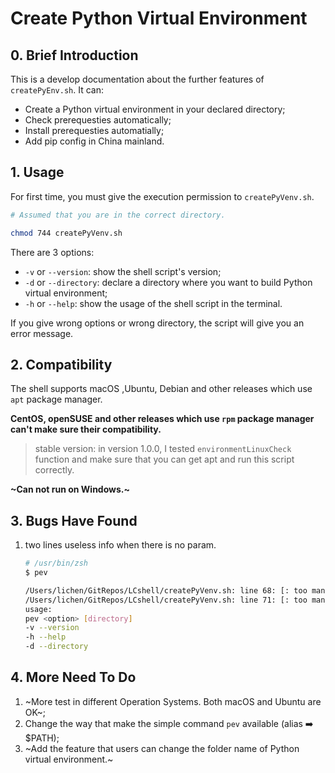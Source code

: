 # Create Python Virtual Environment

## 0. Brief Introduction
This is a develop documentation about the further features of `createPyEnv.sh`.
It can:
* Create a Python virtual environment in your declared directory;
* Check prerequesties automatically;
* Install prerequesties automatially;
* Add pip config in China mainland.

## 1. Usage

For first time, you must give the execution permission to `createPyVenv.sh`.

```bash
# Assumed that you are in the correct directory.

chmod 744 createPyVenv.sh
```

There are 3 options:
* `-v` or `--version`: show the shell script's version;
* `-d` or `--directory`: declare a directory where you want to build Python virtual environment;
* `-h` or `--help`: show the usage of the shell script in the terminal.

If you give wrong options or wrong directory, the script will give you an error message.

## 2. Compatibility
The shell supports macOS ,Ubuntu, Debian and other releases which use `apt` package manager.

**CentOS, openSUSE and other releases which use `rpm` package manager can't make sure their compatibility.**
> stable version: in version 1.0.0, I tested `environmentLinuxCheck` function and make sure that you can get apt
and run this script correctly.

**~Can not run on Windows.~**

## 3. Bugs Have Found

1. two lines useless info when there is no param.
    ```bash
    # /usr/bin/zsh
    $ pev

    /Users/lichen/GitRepos/LCshell/createPyVenv.sh: line 68: [: too many arguments
    /Users/lichen/GitRepos/LCshell/createPyVenv.sh: line 71: [: too many arguments
    usage:
    pev <option> [directory]
    -v --version
    -h --help
    -d --directory
    ```

## 4. More Need To Do
1. ~More test in different Operation Systems. Both macOS and Ubuntu are OK~;
2. Change the way that make the simple command `pev` available (alias ➡️ $PATH);
3. ~Add the feature that users can change the folder name of Python virtual environment.~

